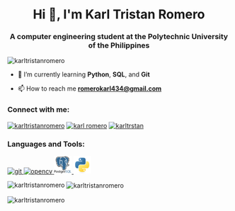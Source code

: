 <h1 align="center">Hi 👋, I'm <b>Karl Tristan Romero</b></h1>
<h3 align="center">A computer engineering student at the Polytechnic University of the Philippines</h3>

<p align="left"> <img src="https://komarev.com/ghpvc/?username=karltristanromero&label=Profile%20views&color=0e75b6&style=flat" alt="karltristanromero" /> </p>


- 🌱 I’m currently learning **Python**, **SQL**, and **Git**

- 📫 How to reach me **romerokarl434@gmail.com**

<h3 align="left">Connect with me:</h3>
<p align="left">
<a href="https://linkedin.com/in/karltristanromero" target="blank"><img align="center" src="https://raw.githubusercontent.com/rahuldkjain/github-profile-readme-generator/master/src/images/icons/Social/linked-in-alt.svg" alt="karltristanromero" height="30" width="40" /></a>
<a href="https://fb.com/hanychocolate" target="blank"><img align="center" src="https://raw.githubusercontent.com/rahuldkjain/github-profile-readme-generator/master/src/images/icons/Social/facebook.svg" alt="karl romero" height="30" width="40" /></a>
<a href="https://instagram.com/karltrstan" target="blank"><img align="center" src="https://raw.githubusercontent.com/rahuldkjain/github-profile-readme-generator/master/src/images/icons/Social/instagram.svg" alt="karltrstan" height="30" width="40" /></a>
</p>

<h3 align="left">Languages and Tools:</h3>
<p align="left"> <a href="https://git-scm.com/" target="_blank" rel="noreferrer"> <img src="https://www.vectorlogo.zone/logos/git-scm/git-scm-icon.svg" alt="git" width="40" height="40"/> </a> <a href="https://opencv.org/" target="_blank" rel="noreferrer"> <img src="https://www.vectorlogo.zone/logos/opencv/opencv-icon.svg" alt="opencv" width="40" height="40"/> </a> <a href="https://www.postgresql.org" target="_blank" rel="noreferrer"> <img src="https://raw.githubusercontent.com/devicons/devicon/master/icons/postgresql/postgresql-original-wordmark.svg" alt="postgresql" width="40" height="40"/> </a> <a href="https://www.python.org" target="_blank" rel="noreferrer"> <img src="https://raw.githubusercontent.com/devicons/devicon/master/icons/python/python-original.svg" alt="python" width="40" height="40"/> </a> </p>

<p><img align="left" src="https://github-readme-stats.vercel.app/api/top-langs?username=karltristanromero&show_icons=true&locale=en&layout=compact" alt="karltristanromero" /></p>

<p>&nbsp;<img align="center" src="https://github-readme-stats.vercel.app/api?username=karltristanromero&show_icons=true&locale=en" alt="karltristanromero" /></p>

<p><img align="center" src="https://github-readme-streak-stats.herokuapp.com/?user=karltristanromero&" alt="karltristanromero" /></p>
